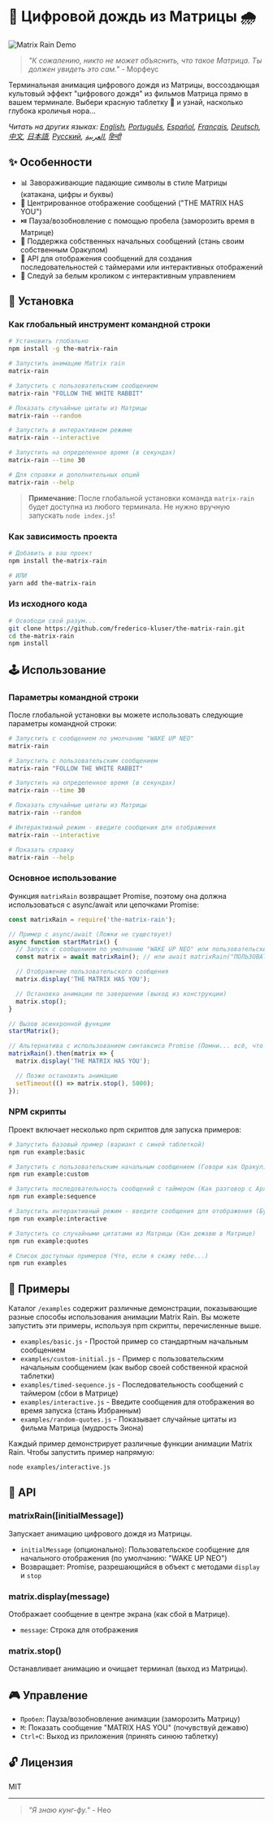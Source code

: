# 🧠 Цифровой дождь из Матрицы 🌧️

![Matrix Rain Demo](../demo.gif)

> _"К сожалению, никто не может объяснить, что такое Матрица. Ты должен увидеть это сам."_ - Морфеус

Терминальная анимация цифрового дождя из Матрицы, воссоздающая культовый эффект "цифрового дождя" из
фильмов Матрица прямо в вашем терминале. Выбери красную таблетку 💊 и узнай, насколько глубока
кроличья нора...

_Читать на других языках: [English](README.en.md), [Português](README.pt-br.md),
[Español](README.es.md), [Français](README.fr.md), [Deutsch](README.de.md), [中文](README.zh.md),
[日本語](README.ja.md), [Русский](README.ru.md), [العربية](README.ar.md), [हिन्दी](README.hi.md)_

## ✨ Особенности

- 📊 Завораживающие падающие символы в стиле Матрицы (катакана, цифры и буквы)
- 💬 Центрированное отображение сообщений ("THE MATRIX HAS YOU")
- ⏯️ Пауза/возобновление с помощью пробела (заморозить время в Матрице)
- 📝 Поддержка собственных начальных сообщений (стань своим собственным Оракулом)
- 🔄 API для отображения сообщений для создания последовательностей с таймерами или интерактивных
  отображений
- 🐇 Следуй за белым кроликом с интерактивным управлением

## 💾 Установка

### Как глобальный инструмент командной строки

```bash
# Установить глобально
npm install -g the-matrix-rain

# Запустить анимацию Matrix rain
matrix-rain

# Запустить с пользовательским сообщением
matrix-rain "FOLLOW THE WHITE RABBIT"

# Показать случайные цитаты из Матрицы
matrix-rain --random

# Запустить в интерактивном режиме
matrix-rain --interactive

# Запустить на определенное время (в секундах)
matrix-rain --time 30

# Для справки и дополнительных опций
matrix-rain --help
```

> **Примечание**: После глобальной установки команда `matrix-rain` будет доступна из любого
> терминала. Не нужно вручную запускать `node index.js`!

### Как зависимость проекта

```bash
# Добавить в ваш проект
npm install the-matrix-rain

# ИЛИ
yarn add the-matrix-rain
```

### Из исходного кода

```bash
# Освободи свой разум...
git clone https://github.com/frederico-kluser/the-matrix-rain.git
cd the-matrix-rain
npm install
```

## 🕹️ Использование

### Параметры командной строки

После глобальной установки вы можете использовать следующие параметры командной строки:

```bash
# Запустить с сообщением по умолчанию "WAKE UP NEO"
matrix-rain

# Запустить с пользовательским сообщением
matrix-rain "FOLLOW THE WHITE RABBIT"

# Запустить на определенное время (в секундах)
matrix-rain --time 30

# Показать случайные цитаты из Матрицы
matrix-rain --random

# Интерактивный режим - введите сообщения для отображения
matrix-rain --interactive

# Показать справку
matrix-rain --help
```

### Основное использование

Функция `matrixRain` возвращает Promise, поэтому она должна использоваться с async/await или
цепочками Promise:

```javascript
const matrixRain = require('the-matrix-rain');

// Пример с async/await (Ложки не существует)
async function startMatrix() {
  // Запуск с сообщением по умолчанию "WAKE UP NEO" или пользовательским сообщением
  const matrix = await matrixRain(); // или await matrixRain("ПОЛЬЗОВАТЕЛЬСКОЕ СООБЩЕНИЕ");

  // Отображение пользовательского сообщения
  matrix.display('THE MATRIX HAS YOU');

  // Остановка анимации по завершении (выход из конструкции)
  matrix.stop();
}

// Вызов асинхронной функции
startMatrix();

// Альтернатива с использованием синтаксиса Promise (Помни... всё, что я предлагаю - это правда)
matrixRain().then(matrix => {
  matrix.display('THE MATRIX HAS YOU');

  // Позже остановить анимацию
  setTimeout(() => matrix.stop(), 5000);
});
```

### NPM скрипты

Проект включает несколько npm скриптов для запуска примеров:

```bash
# Запустить базовый пример (вариант с синей таблеткой)
npm run example:basic

# Запустить с пользовательским начальным сообщением (Говори как Оракул)
npm run example:custom

# Запустить последовательность сообщений с таймером (Как разговор с Архитектором)
npm run example:sequence

# Запустить интерактивный режим - введите сообщения для отображения (Будь своим собственным Агентом)
npm run example:interactive

# Запустить со случайными цитатами из Матрицы (Как дежавю в Матрице)
npm run example:quotes

# Список доступных примеров (Что, если я скажу тебе...)
npm run examples
```

## 🧪 Примеры

Каталог `/examples` содержит различные демонстрации, показывающие разные способы использования
анимации Matrix Rain. Вы можете запустить эти примеры, используя npm скрипты, перечисленные выше.

- `examples/basic.js` - Простой пример со стандартным начальным сообщением
- `examples/custom-initial.js` - Пример с пользовательским начальным сообщением (как выбор своей
  собственной красной таблетки)
- `examples/timed-sequence.js` - Последовательность сообщений с таймером (сбои в Матрице)
- `examples/interactive.js` - Введите сообщения для отображения во время запуска (стань Избранным)
- `examples/random-quotes.js` - Показывает случайные цитаты из фильма Матрица (мудрость Зиона)

Каждый пример демонстрирует различные функции анимации Matrix Rain. Чтобы запустить пример напрямую:

```bash
node examples/interactive.js
```

## 🔌 API

### matrixRain([initialMessage])

Запускает анимацию цифрового дождя из Матрицы.

- `initialMessage` (опционально): Пользовательское сообщение для начального отображения (по
  умолчанию: "WAKE UP NEO")
- Возвращает: Promise, разрешающийся в объект с методами `display` и `stop`

### matrix.display(message)

Отображает сообщение в центре экрана (как сбой в Матрице).

- `message`: Строка для отображения

### matrix.stop()

Останавливает анимацию и очищает терминал (выход из Матрицы).

## 🎮 Управление

- `Пробел`: Пауза/возобновление анимации (заморозить Матрицу)
- `M`: Показать сообщение "MATRIX HAS YOU" (почувствуй дежавю)
- `Ctrl+C`: Выход из приложения (принять синюю таблетку)

## 🔓 Лицензия

MIT

---

> _"Я знаю кунг-фу."_ - Нео
